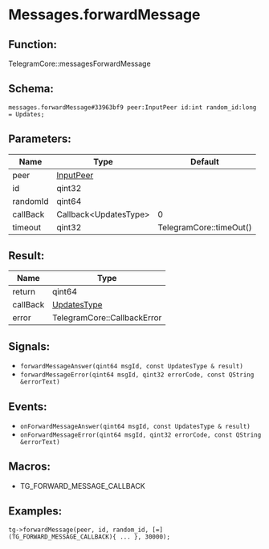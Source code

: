 # Messages.forwardMessage

## Function:

TelegramCore::messagesForwardMessage

## Schema:

`messages.forwardMessage#33963bf9 peer:InputPeer id:int random_id:long = Updates;`
## Parameters:

|Name|Type|Default|
|----|----|-------|
|peer|[InputPeer](../../types/inputpeer.md)||
|id|qint32||
|randomId|qint64||
|callBack|Callback<UpdatesType\>|0|
|timeout|qint32|TelegramCore::timeOut()|

## Result:

|Name|Type|
|----|----|
|return|qint64|
|callBack|[UpdatesType](../../types/updatestype.md)|
|error|TelegramCore::CallbackError|

## Signals:

* `forwardMessageAnswer(qint64 msgId, const UpdatesType & result)`
* `forwardMessageError(qint64 msgId, qint32 errorCode, const QString &errorText)`

## Events:

* `onForwardMessageAnswer(qint64 msgId, const UpdatesType & result)`
* `onForwardMessageError(qint64 msgId, qint32 errorCode, const QString &errorText)`

## Macros:

* TG_FORWARD_MESSAGE_CALLBACK

## Examples:

`tg->forwardMessage(peer, id, random_id, [=](TG_FORWARD_MESSAGE_CALLBACK){
    ...
}, 30000);`
